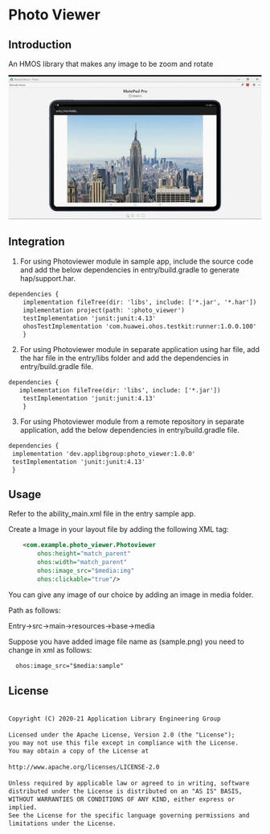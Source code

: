 
# Photo Viewer

## Introduction

An HMOS library that makes any image to be zoom and rotate

<img src="photoviewer (online-video-cutter.com).gif" width="800">



## Integration

1. For using Photoviewer module in sample app, include the source code and add the below dependencies in entry/build.gradle to generate hap/support.har.
```
dependencies {
    implementation fileTree(dir: 'libs', include: ['*.jar', '*.har'])
    implementation project(path: ':photo_viewer')
    testImplementation 'junit:junit:4.13'
    ohosTestImplementation 'com.huawei.ohos.testkit:runner:1.0.0.100'
    }
```
2. For using Photoviewer module in separate application using har file, add the har file in the entry/libs folder and add the dependencies in entry/build.gradle file.
```
dependencies {
   implementation fileTree(dir: 'libs', include: ['*.jar'])
    testImplementation 'junit:junit:4.13'
    }
```
3. For using Photoviewer module from a remote repository in separate application, add the below dependencies in entry/build.gradle file.
```
dependencies {
 implementation 'dev.applibgroup:photo_viewer:1.0.0'
 testImplementation 'junit:junit:4.13'
 }
```

## Usage

Refer to the ability_main.xml file in the entry sample app.

Create a Image in your layout file by adding the following XML tag:

``` xml
    <com.example.photo_viewer.Photoviewer
        ohos:height="match_parent"
        ohos:width="match_parent"
        ohos:image_src="$media:img"
        ohos:clickable="true"/>
```
You can give any image of our choice by adding an image in media folder.

Path as follows:

Entry->src->main->resources->base->media

Suppose you have added image file name as (sample.png) you need to change in xml as follows:
``` xml
  ohos:image_src="$media:sample"
```

## License
```

Copyright (C) 2020-21 Application Library Engineering Group

Licensed under the Apache License, Version 2.0 (the "License");
you may not use this file except in compliance with the License.
You may obtain a copy of the License at

http://www.apache.org/licenses/LICENSE-2.0

Unless required by applicable law or agreed to in writing, software
distributed under the License is distributed on an "AS IS" BASIS,
WITHOUT WARRANTIES OR CONDITIONS OF ANY KIND, either express or implied.
See the License for the specific language governing permissions and
limitations under the License.


```
